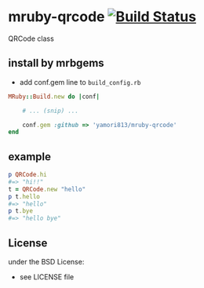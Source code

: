 # mruby-qrcode   [![Build Status](https://travis-ci.org/yamori813/mruby-qrcode.svg?branch=master)](https://travis-ci.org/yamori813/mruby-qrcode)
QRCode class
## install by mrbgems
- add conf.gem line to `build_config.rb`

```ruby
MRuby::Build.new do |conf|

    # ... (snip) ...

    conf.gem :github => 'yamori813/mruby-qrcode'
end
```
## example
```ruby
p QRCode.hi
#=> "hi!!"
t = QRCode.new "hello"
p t.hello
#=> "hello"
p t.bye
#=> "hello bye"
```

## License
under the BSD License:
- see LICENSE file
